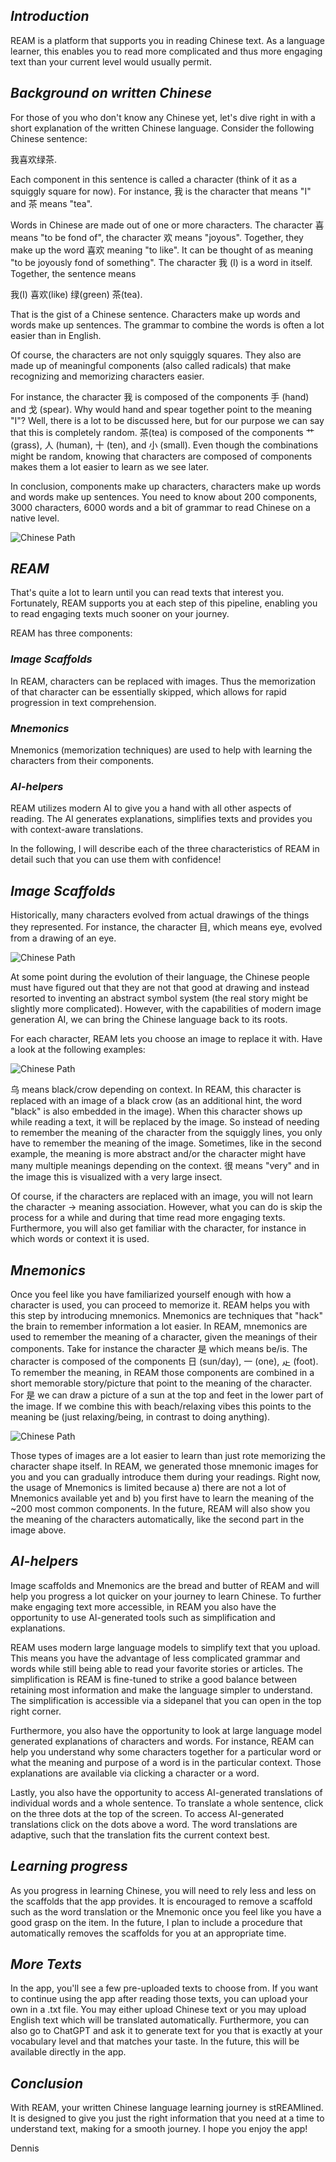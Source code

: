## _Introduction_

REAM is a platform that supports you in reading Chinese text. As a language learner, this enables you to read more complicated and thus more engaging text than your current level would usually permit.

## _Background on written Chinese_

For those of you who don't know any Chinese yet, let's dive right in with a short explanation of the written Chinese language.
Consider the following Chinese sentence:

我喜欢绿茶.

Each component in this sentence is called a character (think of it as a squiggly square for now). For instance, 我 is the character that means "I" and 茶 means "tea".

Words in Chinese are made out of one or more characters. The character 喜 means "to be fond of", the character 欢 means "joyous". Together, they make up the word 喜欢 meaning "to like". It can be thought of as meaning "to be joyously fond of something". The character 我 (I) is a word in itself.
Together, the sentence means

我(I) 喜欢(like) 绿(green) 茶(tea).

That is the gist of a Chinese sentence. Characters make up words and words make up sentences. The grammar to combine the words is often a lot easier than in English.

Of course, the characters are not only squiggly squares. They also are made up of meaningful components (also called radicals) that make recognizing and memorizing characters easier.

For instance, the character 我 is composed of the components 手 (hand) and 戈 (spear). Why would hand and spear together point to the meaning "I"? Well, there is a lot to be discussed here, but for our purpose we can say that this is completely random.
茶(tea) is composed of the components 艹 (grass), 人 (human), 十 (ten), and 小 (small). Even though the combinations might be random, knowing that characters are composed of components makes them a lot easier to learn as we see later.

In conclusion, components make up characters, characters make up words and words make up sentences. You need to know about 200 components, 3000 characters, 6000 words and a bit of grammar to read Chinese on a native level.

![Chinese Path](/ChinesePath.png)

## _REAM_

That's quite a lot to learn until you can read texts that interest you. Fortunately, REAM supports you at each step of this pipeline, enabling you to read engaging texts much sooner on your journey.

REAM has three components:

### _Image Scaffolds_

In REAM, characters can be replaced with images. Thus the memorization of that character can be essentially skipped, which allows for rapid progression in text comprehension.

### _Mnemonics_

Mnemonics (memorization techniques) are used to help with learning the characters from their components.

### _AI-helpers_

REAM utilizes modern AI to give you a hand with all other aspects of reading. The AI generates explanations, simplifies texts and provides you with context-aware translations.

In the following, I will describe each of the three characteristics of REAM in detail such that you can use them with confidence!

<!-- When learning to read chinese, knowing a lot of characters and words is a prerequisite for understanding complicated text. However, memorizing characters is time consuming even with Mnemonics and this means that it takes a long time to get to actually engaging and interesting readings. However, in REAM there is so much support given that even beginners can already read text that they are interested in. Think of it like a pop-up dictionary on steroids.
This means that you will spend a lot more time actually reading. Gradually, the scaffolds will be removed and the text will become more and more authentic. In the long run, the need o use REAM will vanish and you'll just be able to any text of your choosing.
REAM gives you the power of numerous support systems: -->

## _Image Scaffolds_

Historically, many characters evolved from actual drawings of the things they represented. For instance, the character 目, which means eye, evolved from a drawing of an eye.

![Chinese Path](/eye_evolution.png)

At some point during the evolution of their language, the Chinese people must have figured out that they are not that good at drawing and instead resorted to inventing an abstract symbol system (the real story might be slightly more complicated). However, with the capabilities of modern image generation AI, we can bring the Chinese language back to its roots.

For each character, REAM lets you choose an image to replace it with. Have a look at the following examples:

![Chinese Path](/ImageExamples.png)

乌 means black/crow depending on context. In REAM, this character is replaced with an image of a black crow (as an additional hint, the word "black" is also embedded in the image). When this character shows up while reading a text, it will be replaced by the image. So instead of needing to remember the meaning of the character from the squiggly lines, you only have to remember the meaning of the image. Sometimes, like in the second example, the meaning is more abstract and/or the character might have many multiple meanings depending on the context. 很 means "very" and in the image this is visualized with a very large insect.

Of course, if the characters are replaced with an image, you will not learn the character -> meaning association. However, what you can do is skip the process for a while and during that time read more engaging texts. Furthermore, you will also get familiar with the character, for instance in which words or context it is used.

<!-- One of the biggest aspects of learning to read Chinese is familiarity with a lot of characters. Only after is it possible to understand words and sentences. However, in REAM this step can be partially skipped. In REAM, there exists a unique image for each Chinese character which represents the meaning of the character. When you read a text, the characters that you don't yet know are replaced with their respective images. For instance, suppose you encounter the the unknown character 米 (rice) in a text that you are reading. Instead of showing you the character, REAM will replace the character with an image of a bowl of rice. Thus, for the time being, you will not need to remember that 米 means rice. Instead you will only need to remember that the image of a bowl of rice is supposed to represent "rice". During this period, you will gain familiarity with the character for instance in which word it occurs or in which part of the sentence it is often used. Learning the image -> meaning association is a lot easier than learning the character -> meaning association and thus your understanding will be a lot swifter. Once you feel ready to learn the actual character, REAM will also help you with that via Mnemonics. -->

## _Mnemonics_

Once you feel like you have familiarized yourself enough with how a character is used, you can proceed to memorize it. REAM helps you with this step by introducing mnemonics. Mnemonics are techniques that "hack" the brain to remember information a lot easier. In REAM, mnemonics are used to remember the meaning of a character, given the meanings of their components. Take for instance the character 是 which means be/is. The character is composed of the components 日 (sun/day), 一 (one), 龰 (foot). To remember the meaning, in REAM those components are combined in a short memorable story/picture that point to the meaning of the character. For 是 we can draw a picture of a sun at the top and feet in the lower part of the image. If we combine this with beach/relaxing vibes this points to the meaning be (just relaxing/being, in contrast to doing anything).

![Chinese Path](/MnemonicShi.png)

Those types of images are a lot easier to learn than just rote memorizing the character shape itself. In REAM, we generated those mnemonic images for you and you can gradually introduce them during your readings. Right now, the usage of Mnemonics is limited because a) there are not a lot of Mnemonics available yet and b) you first have to learn the meaning of the ~200 most common components. In the future, REAM will also show you the meaning of the characters automatically, like the second part in the image above.

## _AI-helpers_

Image scaffolds and Mnemonics are the bread and butter of REAM and will help you progress a lot quicker on your journey to learn Chinese. To further make engaging text more accessible, in REAM you also have the opportunity to use AI-generated tools such as simplification and explanations.

REAM uses modern large language models to simplify text that you upload. This means you have the advantage of less complicated grammar and words while still being able to read your favorite stories or articles. The simplification is REAM is fine-tuned to strike a good balance between retaining most information and make the language simpler to understand. The simplification is accessible via a sidepanel that you can open in the top right corner.

Furthermore, you also have the opportunity to look at large language model generated explanations of characters and words. For instance, REAM can help you understand why some characters together for a particular word or what the meaning and purpose of a word is in the particular context. Those explanations are available via clicking a character or a word.

Lastly, you also have the opportunity to access AI-generated translations of individual words and a whole sentence. To translate a whole sentence, click on the three dots at the top of the screen. To access AI-generated translations click on the dots above a word. The word translations are adaptive, such that the translation fits the current context best.

## _Learning progress_

As you progress in learning Chinese, you will need to rely less and less on the scaffolds that the app provides. It is encouraged to remove a scaffold such as the word translation or the Mnemonic once you feel like you have a good grasp on the item. In the future, I plan to include a procedure that automatically removes the scaffolds for you at an appropriate time.

## _More Texts_

In the app, you'll see a few pre-uploaded texts to choose from. If you want to continue using the app after reading those texts, you can upload your own in a .txt file. You may either upload Chinese text or you may upload English text which will be translated automatically. Furthermore, you can also go to ChatGPT and ask it to generate text for you that is exactly at your vocabulary level and that matches your taste. In the future, this will be available directly in the app.

## _Conclusion_

With REAM, your written Chinese language learning journey is stREAMlined. It is designed to give you just the right information that you need at a time to understand text, making for a smooth journey. I hope you enjoy the app!

Dennis
